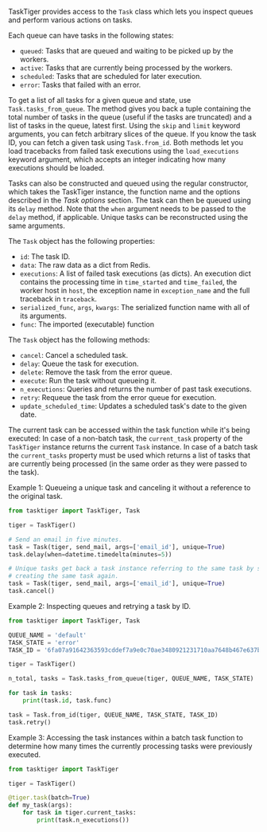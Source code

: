 TaskTiger provides access to the `Task` class which lets you inspect
queues and perform various actions on tasks.

Each queue can have tasks in the following states:

-   `queued`: Tasks that are queued and waiting to be picked up by the
    workers.
-   `active`: Tasks that are currently being processed by the workers.
-   `scheduled`: Tasks that are scheduled for later execution.
-   `error`: Tasks that failed with an error.

To get a list of all tasks for a given queue and state, use
`Task.tasks_from_queue`. The method gives you back a tuple containing
the total number of tasks in the queue (useful if the tasks are
truncated) and a list of tasks in the queue, latest first. Using the
`skip` and `limit` keyword arguments, you can fetch arbitrary slices of
the queue. If you know the task ID, you can fetch a given task using
`Task.from_id`. Both methods let you load tracebacks from failed task
executions using the `load_executions` keyword argument, which accepts
an integer indicating how many executions should be loaded.

Tasks can also be constructed and queued using the regular constructor,
which takes the TaskTiger instance, the function name and the options
described in the *Task options* section. The task can then be queued
using its `delay` method. Note that the `when` argument needs to be
passed to the `delay` method, if applicable. Unique tasks can be
reconstructed using the same arguments.

The `Task` object has the following properties:

-   `id`: The task ID.
-   `data`: The raw data as a dict from Redis.
-   `executions`: A list of failed task executions (as dicts). An
    execution dict contains the processing time in `time_started` and
    `time_failed`, the worker host in `host`, the exception name in
    `exception_name` and the full traceback in `traceback`.
-   `serialized_func`, `args`, `kwargs`: The serialized function name
    with all of its arguments.
-   `func`: The imported (executable) function

The `Task` object has the following methods:

-   `cancel`: Cancel a scheduled task.
-   `delay`: Queue the task for execution.
-   `delete`: Remove the task from the error queue.
-   `execute`: Run the task without queueing it.
-   `n_executions`: Queries and returns the number of past task
    executions.
-   `retry`: Requeue the task from the error queue for execution.
-   `update_scheduled_time`: Updates a scheduled task\'s date to the
    given date.

The current task can be accessed within the task function while it\'s
being executed: In case of a non-batch task, the `current_task` property
of the `TaskTiger` instance returns the current `Task` instance. In case
of a batch task the `current_tasks` property must be used which returns
a list of tasks that are currently being processed (in the same order as
they were passed to the task).

Example 1: Queueing a unique task and canceling it without a reference
to the original task.

``` python
from tasktiger import TaskTiger, Task

tiger = TaskTiger()

# Send an email in five minutes.
task = Task(tiger, send_mail, args=['email_id'], unique=True)
task.delay(when=datetime.timedelta(minutes=5))

# Unique tasks get back a task instance referring to the same task by simply
# creating the same task again.
task = Task(tiger, send_mail, args=['email_id'], unique=True)
task.cancel()
```


Example 2: Inspecting queues and retrying a task by ID.

``` python
from tasktiger import TaskTiger, Task

QUEUE_NAME = 'default'
TASK_STATE = 'error'
TASK_ID = '6fa07a91642363593cddef7a9e0c70ae3480921231710aa7648b467e637baa79'

tiger = TaskTiger()

n_total, tasks = Task.tasks_from_queue(tiger, QUEUE_NAME, TASK_STATE)

for task in tasks:
    print(task.id, task.func)

task = Task.from_id(tiger, QUEUE_NAME, TASK_STATE, TASK_ID)
task.retry()
```

Example 3: Accessing the task instances within a batch task function to
determine how many times the currently processing tasks were previously
executed.

``` python
from tasktiger import TaskTiger

tiger = TaskTiger()

@tiger.task(batch=True)
def my_task(args):
    for task in tiger.current_tasks:
        print(task.n_executions())
```

